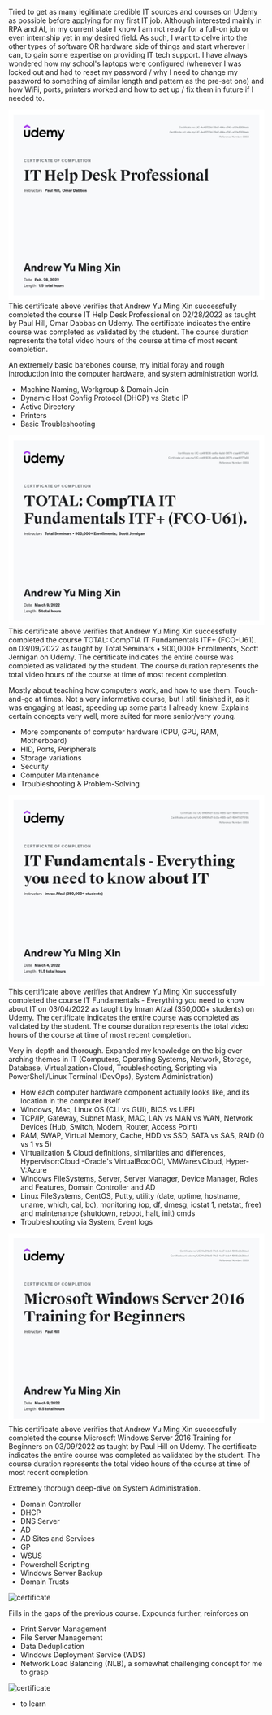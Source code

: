 Tried to get as many legitimate credible IT sources and courses on Udemy as possible before applying for my first IT job. Although interested mainly in RPA and AI, in my current state
I know I am not ready for a full-on job or even internship yet in my desired field. As such, I want to delve into the other types of software OR hardware side of things and start wherever I can, 
to gain some expertise on providing IT tech support. I have always wondered how my school's laptops were configured (whenever I was locked out and had to reset my password / why I need to change my password
to something of similar length and pattern as the pre-set one) and how WiFi, ports, printers worked and how to set up / fix them in future if I needed to.

![certificate](cert_IT_HelpDesk.jpg)
This certificate above verifies that Andrew Yu Ming Xin successfully completed the course IT Help Desk Professional on 02/28/2022 as taught by Paul Hill, Omar Dabbas on Udemy. 
The certificate indicates the entire course was completed as validated by the student. 
The course duration represents the total video hours of the course at time of most recent completion.

An extremely basic barebones course, my initial foray and rough introduction into the computer hardware, and system administration world.
- Machine Naming, Workgroup & Domain Join
- Dynamic Host Config Protocol (DHCP) vs Static IP
- Active Directory
- Printers
- Basic Troubleshooting

![certificate](cert_compTIA.jpg)
This certificate above verifies that Andrew Yu Ming Xin successfully completed the course TOTAL: CompTIA IT Fundamentals ITF+ (FCO-U61). on 03/09/2022 as taught by Total Seminars • 900,000+ Enrollments, Scott Jernigan on Udemy. 
The certificate indicates the entire course was completed as validated by the student. 
The course duration represents the total video hours of the course at time of most recent completion.

Mostly about teaching how computers work, and how to use them. Touch-and-go at times. Not a very informative course, but I still finished it, as it was engaging at least, speeding up some parts I already knew.
Explains certain concepts very well, more suited for more senior/very young.
- More components of computer hardware (CPU, GPU, RAM, Motherboard)
- HID, Ports, Peripherals
- Storage variations 
- Security
- Computer Maintenance
- Troubleshooting & Problem-Solving

![certificate](cert_IT_Fundamentals.jpg)
This certificate above verifies that Andrew Yu Ming Xin successfully completed the course IT Fundamentals - Everything you need to know about IT on 03/04/2022 as taught by Imran Afzal (350,000+ students) on Udemy. 
The certificate indicates the entire course was completed as validated by the student. 
The course duration represents the total video hours of the course at time of most recent completion.

Very in-depth and thorough. Expanded my knowledge on the big over-arching themes in IT (Computers, Operating Systems, Network, Storage, Database, Virtualization+Cloud, Troubleshooting,
Scripting via PowerShell/Linux Terminal (DevOps), System Administration)
- How each computer hardware component actually looks like, and its location in the computer itself
- Windows, Mac, Linux OS (CLI vs GUI), BIOS vs UEFI
- TCP/IP, Gateway, Subnet Mask, MAC, LAN vs MAN vs WAN, Network Devices (Hub, Switch, Modem, Router, Access Point)
- RAM, SWAP, Virtual Memory, Cache, HDD vs SSD, SATA vs SAS, RAID (0 vs 1 vs 5)
- Virtualization & Cloud definitions, similarities and differences, Hypervisor:Cloud -Oracle's VirtualBox:OCI, VMWare:vCloud, Hyper-V:Azure
- Windows FileSystems, Server, Server Manager, Device Manager, Roles and Features, Domain Controller and AD
- Linux FileSystems, CentOS, Putty,  utility (date, uptime, hostname, uname, which, cal, bc), monitoring (op, df, dmesg, iostat 1, netstat, free) and maintenance (shutdown, reboot, halt, init) cmds
- Troubleshooting via System, Event logs

![certificate](cert_MS_Windows_Server.jpg) 
This certificate above verifies that Andrew Yu Ming Xin successfully completed the course Microsoft Windows Server 2016 Training for Beginners on 03/09/2022 as taught by Paul Hill on Udemy. 
The certificate indicates the entire course was completed as validated by the student. 
The course duration represents the total video hours of the course at time of most recent completion.

Extremely thorough deep-dive on System Administration. 
- Domain Controller
- DHCP
- DNS Server
- AD
- AD Sites and Services
- GP
- WSUS
- Powershell Scripting
- Windows Server Backup
- Domain Trusts

![certificate](cert_MS_Windows_Server2.jpg)

Fills in the gaps of the previous course. Expounds further, reinforces on
- Print Server Management
- File Server Management
- Data Deduplication
- Windows Deployment Service (WDS)
- Network Load Balancing (NLB), a somewhat challenging concept for me to grasp

![certificate](cert_Linux.jpg)
- to learn

